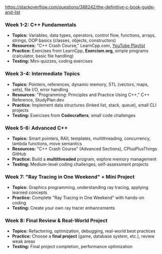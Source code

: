 
https://stackoverflow.com/questions/388242/the-definitive-c-book-guide-and-list
### **Week 1-2: C++ Fundamentals**

- **Topics:** Variables, data types, operators, control flow, functions, arrays, strings, OOP basics (classes, objects, constructors)
- **Resources:** "C++ Crash Course," LearnCpp.com, [YouTube Playlist](https://www.youtube.com/playlist?list=PLlrATfBNZ98dudnM48yfGUldqGD0S4FFb)
- **Practice:** Exercises from LearnCpp, **Exercism.org**, simple programs (calculator, basic file handling)
- **Testing:** Mini-quizzes, coding exercises

### **Week 3-4: Intermediate Topics**

- **Topics:** Pointers, references, dynamic memory, STL (vectors, maps, sets), file I/O, error handling
- **Resources:** "Programming: Principles and Practice Using C++," C++ Reference, StudyPlan.dev
- **Practice:** Implement data structures (linked list, stack, queue), small CLI projects
- **Testing:** Exercises from **Codecrafters**, small code challenges

### **Week 5-6: Advanced C++**

- **Topics:** Smart pointers, RAII, templates, multithreading, concurrency, lambda functions, move semantics
- **Resources:** "C++ Crash Course" (Advanced Sections), CPlusPlusThings GitHub
- **Practice:** Build a **multithreaded** program, explore memory management
- **Testing:** Medium-level coding challenges, self-assessment projects

### **Week 7: "Ray Tracing in One Weekend" + Mini Project**

- **Topics:** Graphics programming, understanding ray tracing, applying learned concepts
- **Practice:** Complete "Ray Tracing in One Weekend" with hands-on coding
- **Testing:** Create your own ray tracer enhancements

### **Week 8: Final Review & Real-World Project**

- **Topics:** Refactoring, optimization, debugging, real-world best practices
- **Practice:** Choose a **final project** (game, database system, etc.), review weak areas
- **Testing:** Final project completion, performance optimization